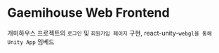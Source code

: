 # Gaemihouse Web Frontend

개미하우스 프로젝트의 `로그인` 및 `회원가입 페이지` 구현, react-unity-`webgl을 통해 Unity App` 임베드
